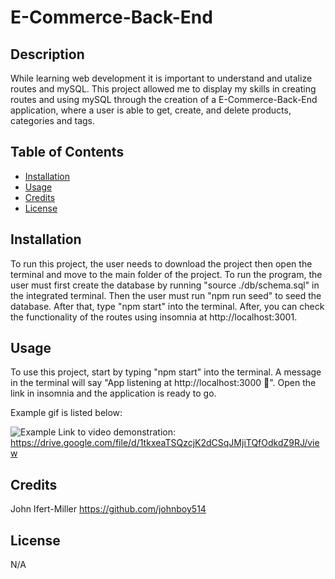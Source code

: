 # E-Commerce-Back-End

## Description

While learning web development it is important to understand and utalize routes and mySQL.
This project allowed me to display my skills in creating routes and using mySQL through the creation of a E-Commerce-Back-End application, where
a user is able to get, create, and delete products, categories and tags.

## Table of Contents

- [Installation](#installation)
- [Usage](#usage)
- [Credits](#credits)
- [License](#license)

## Installation

To run this project, the user needs to download the project then open the terminal and move to the main folder of the project. To run the program, the user must first create the database by running "source ./db/schema.sql" in the integrated terminal. Then the user must run "npm run seed" to seed the database. After that, type "npm start" into the terminal. After, you can check the functionality of the routes using insomnia at
http://localhost:3001.

## Usage

To use this project, start by typing "npm start" into the terminal. A message in the terminal will say "App listening at http://localhost:3000 🚀". Open the link in insomnia and the application is ready to go.

Example gif is listed below:

![Example](images/example.gif)
Link to video demonstration: https://drive.google.com/file/d/1tkxeaTSQzcjK2dCSqJMjiTQfOdkdZ9RJ/view

## Credits

John Ifert-Miller https://github.com/johnboy514

## License

N/A